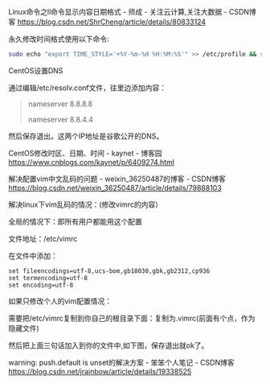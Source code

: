 Linux命令之ll命令显示内容日期格式 - 师成 - 关注云计算,关注大数据 - CSDN博客
https://blog.csdn.net/ShrCheng/article/details/80833124



永久修改时间格式使用以下命令:

```bash
sudo echo "export TIME_STYLE='+%Y-%m-%d %H:%M:%S'" >> /etc/profile && source /etc/profile
```



CentOS设置DNS

通过编辑/etc/resolv.conf文件，往里边添加内容：

> nameserver 8.8.8.8
>
> nameserver 8.8.4.4

然后保存退出。这两个IP地址是谷歌公开的DNS。







CentOS修改时区、日期、时间 - kaynet - 博客园
https://www.cnblogs.com/kaynet/p/6409274.html



解决配置vim中文乱码的问题 - weixin_36250487的博客 - CSDN博客
https://blog.csdn.net/weixin_36250487/article/details/79888103

解决linux下vim乱码的情况：(修改vimrc的内容）

全局的情况下：即所有用户都能用这个配置

文件地址：/etc/vimrc

在文件中添加：

```
set fileencodings=utf-8,ucs-bom,gb18030,gbk,gb2312,cp936
set termencoding=utf-8
set encoding=utf-8
```

如果只修改个人的vim配置情况：

需要把/etc/vimrc复制到你自己的根目录下面：复制为.vimrc(前面有个点，作为隐藏文件)

然后把上面三句话加入到你的文件中,如下图，保存退出就ok了。



warning: push.default is unset的解决方案 - 笨笨个人笔记 - CSDN博客
https://blog.csdn.net/jrainbow/article/details/19338525